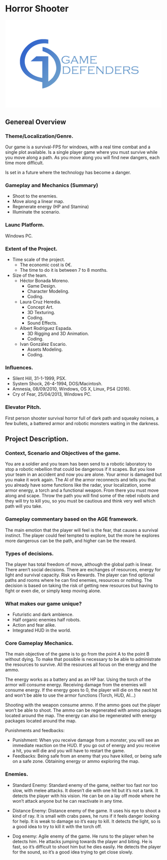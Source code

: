 # Horror Shooter
![Image of Logo](https://github.com/azsumas/HorrorShooter/blob/master/Logo_02.png) 
## Genereal Overview
### Theme/Localization/Genre.

Our game is a survival-FPS for windows, with a real time combat and a single plot available.
Is a single player game where you must survive while you move along a path. As you move along you will find new dangers, each time more difficult.  

Is set in a future where the technology has become a danger.

### Gameplay and Mechanics (Summary)
- Shoot to the enemies.
- Move along a linear map.
- Regenerate energy (HP and Stamina)
- Illuminate the scenario. 

### Launc Platform. 
Windows PC.

### Extent of the Project.
- Time scale of the project.
  - The economic cost is 0€.
  - The time to do it is between 7 to 8 months.
- Size of the team.
  - Héctor Bonada Moreno.
    - Game Design.
    - Character Modeling.
    - Coding.
  - Laura Cruz Heredia.
    - Concept Art.
    - 3D Texturing.
    - Coding.
    - Sound Effects.
  - Albert Rodriguez Espada.
    - 3D Rigging and 3D Animation.
    - Coding.
  - Ivan González Escario.
    - Assets Modeling.
    - Coding.
### Influences.
- Silent Hill, 31-1-1999, PSX.
- System Shock, 26-4-1994, DOS/Macintosh. 
- Amnesia, 08/09/2010, Windows, OS X, Linux, PS4 (2016).
- Cry of Fear, 25/04/2013, Windows PC.

### Elevator Pitch.
First person shooter survival horror full of dark path and squeaky noises, a few bullets, a battered armor and robotic monsters waiting in the darkness.

## Project Description. 
### Context, Scenario and Objectives of the game.
You are a soldier and you team has been send to a robotic laboratory to stop a robotic rebellion that could be dangerous if it scapes. But you lose your team in an accident and now you are alone. Your armor is damaged but you make it work again. The AI of the armor reconnects and tells you that you already have some functions like the radar, your localization, some armor energy, a torch and a functional weapon.  From there you must move along and scape.
Throw the path you will find some of the rebel robots and they will try to kill you, so you must be cautious and think very well which path will you take. 

### Gameplay commentary based on the AGE framework.
The main emotion that the player will feel is the fear, that causes a survival instinct. The player could feel tempted to explore, but  the more he explores more dangerous can be the path, and higher can be the reward.

### Types of decisions. 
The player has total freedom of move, although the global path is linear. 
There aren’t social decisions. 
There are exchanges of resources, energy for light and survival capacity. 
Risk vs Rewards. The player can find optional paths and rooms where he can find enemies, resources or nothing. The decision is based on taking the risk of getting new resources but having to fight or even die, or simply keep moving alone. 

### What makes our game unique? 
- Futuristic and dark ambience.
- Half organic enemies half robots.
- Action and fear alike.
- Integrated HUD in the world.

### Core Gameplay Mechanics.
The main objective of the game is to go from the point A to the point B without dying. To make that possible is necessary to be able to administrate the resources to survive. 
All the resources all focus on the energy and the ammo.  

The energy works as a battery and as an HP bar. Using the torch of the armor will consume energy. Receiving damage from the enemies will consume energy.  If the energy goes to 0, the player will die on the next hit and won't be able to use the armor functions (Torch, HUD, AI…)

Shooting with the weapon consume ammo. If the ammo goes out the player won’t be able to shoot. The ammo can be regenerated with ammo packages located around the map. The energy can also be regenerated with energy packages located around the map. 

Punishments and feedbacks:
- Punishment: When you receive damage from a monster, you will see an immediate reaction on the HUD. If you go out of energy and you receive a hit, you will die and you will have to restart the game.  
- Feedbacks: Being safe from an enemy that you have killed, or being safe on a safe zone. Obtaining energy or ammo exploring the map.  

### Enemies.
- Standard Enemy: Standard enemy of the game, neither too fast nor too slow, with melee attacks. It doesn’t die with one hit but it’s not a tank. It detects the player with his vision. He can be on a lay off mode  where he won’t attack anyone but he can reactivate in any time. 

- Distance Enemy: Distance enemy of the game. It uses his eye to shoot a kind of ray.  It is small with crabs paws, he runs if it feels danger looking for help. It is weak to damage so it’s easy to kill. It detects the light, so is a good idea to try to kill it with the torch off. 

- Dog enemy: Agile enemy of the game. He runs to the player when he detects him. He attacks jumping towards the player and biting. He is fast, so it’s difficult to shoot him but he dies easily. He detects the player for the sound, so it’s a good idea trying to get close slowly.

